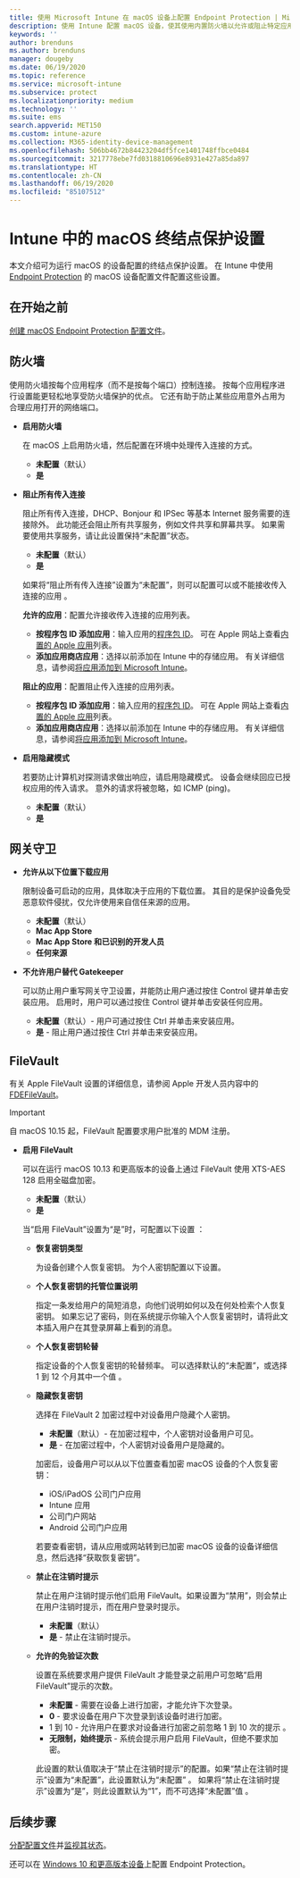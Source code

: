 ```yaml
---
title: 使用 Microsoft Intune 在 macOS 设备上配置 Endpoint Protection | Microsoft Docs
description: 使用 Intune 配置 macOS 设备，使其使用内置防火墙以允许或阻止特定应用，或者使其使用隐藏模式，使用 Gatekeeper 确定应用的安装位置，以及使用 FileVault 磁盘加密。
keywords: ''
author: brenduns
ms.author: brenduns
manager: dougeby
ms.date: 06/19/2020
ms.topic: reference
ms.service: microsoft-intune
ms.subservice: protect
ms.localizationpriority: medium
ms.technology: ''
ms.suite: ems
search.appverid: MET150
ms.custom: intune-azure
ms.collection: M365-identity-device-management
ms.openlocfilehash: 506bb4672b84423204df5fce1401748ffbce0484
ms.sourcegitcommit: 3217778ebe7fd0318810696e8931e427a85da897
ms.translationtype: HT
ms.contentlocale: zh-CN
ms.lasthandoff: 06/19/2020
ms.locfileid: "85107512"
---
```

# <a name="macos-endpoint-protection-settings-in-intune"></a>Intune 中的 macOS 终结点保护设置

本文介绍可为运行 macOS 的设备配置的终结点保护设置。 在 Intune 中使用 [Endpoint Protection](endpoint-protection-configure.md) 的 macOS 设备配置文件配置这些设置。

## <a name="before-you-begin"></a>在开始之前

[创建 macOS Endpoint Protection 配置文件](endpoint-protection-configure.md)。

## <a name="firewall"></a>防火墙

使用防火墙按每个应用程序（而不是按每个端口）控制连接。 按每个应用程序进行设置能更轻松地享受防火墙保护的优点。 它还有助于防止某些应用意外占用为合理应用打开的网络端口。

- **启用防火墙**

  在 macOS 上启用防火墙，然后配置在环境中处理传入连接的方式。

  - **未配置**（默认）
  - **是**

- **阻止所有传入连接**

  阻止所有传入连接，DHCP、Bonjour 和 IPSec 等基本 Internet 服务需要的连接除外。 此功能还会阻止所有共享服务，例如文件共享和屏幕共享。 如果需要使用共享服务，请让此设置保持“未配置”状态。

  - **未配置**（默认）
  - **是**

  如果将“阻止所有传入连接”设置为“未配置”，则可以配置可以或不能接收传入连接的应用 。

  **允许的应用**：配置允许接收传入连接的应用列表。

  - **按程序包 ID 添加应用**：输入应用的[程序包 ID](../configuration/bundle-ids-built-in-ios-apps.md)。 可在 Apple 网站上查看[内置的 Apple 应用](https://support.apple.com/HT208094)列表。
  - **添加应用商店应用**：选择以前添加在 Intune 中的存储应用。 有关详细信息，请参阅[将应用添加到 Microsoft Intune](../apps/apps-add.md)。

  **阻止的应用**：配置阻止传入连接的应用列表。

  - **按程序包 ID 添加应用**：输入应用的[程序包 ID](../configuration/bundle-ids-built-in-ios-apps.md)。 可在 Apple 网站上查看[内置的 Apple 应用](https://support.apple.com/HT208094)列表。
  - **添加应用商店应用**：选择以前添加在 Intune 中的存储应用。 有关详细信息，请参阅[将应用添加到 Microsoft Intune](../apps/apps-add.md)。

- **启用隐藏模式**

  若要防止计算机对探测请求做出响应，请启用隐藏模式。 设备会继续回应已授权应用的传入请求。 意外的请求将被忽略，如 ICMP (ping)。

  - **未配置**（默认）
  - **是**

## <a name="gatekeeper"></a>网关守卫

- **允许从以下位置下载应用**

  限制设备可启动的应用，具体取决于应用的下载位置。 其目的是保护设备免受恶意软件侵扰，仅允许使用来自信任来源的应用。

  - **未配置**（默认）
  - **Mac App Store**
  - **Mac App Store 和已识别的开发人员**
  - **任何来源**

- **不允许用户替代 Gatekeeper**

  可以防止用户重写网关守卫设置，并能防止用户通过按住 Control 键并单击安装应用。 启用时，用户可以通过按住 Control 键并单击安装任何应用。

  - **未配置**（默认）- 用户可通过按住 Ctrl 并单击来安装应用。
  - **是** - 阻止用户通过按住 Ctrl 并单击来安装应用。

## <a name="filevault"></a>FileVault

有关 Apple FileVault 设置的详细信息，请参阅 Apple 开发人员内容中的 [FDEFileVault](https://developer.apple.com/documentation/devicemanagement/fdefilevault)。

> [!IMPORTANT]
> 自 macOS 10.15 起，FileVault 配置要求用户批准的 MDM 注册。

- **启用 FileVault**  

  可以在运行 macOS 10.13 和更高版本的设备上通过 FileVault 使用 XTS-AES 128 启用全磁盘加密。

  - **未配置**（默认）
  - **是**

  当“启用 FileVault”设置为“是”时，可配置以下设置 ：

  - **恢复密钥类型**

    为设备创建个人恢复密钥。 为个人密钥配置以下设置。

  - **个人恢复密钥的托管位置说明**

    指定一条发给用户的简短消息，向他们说明如何以及在何处检索个人恢复密钥。 如果忘记了密码，则在系统提示你输入个人恢复密钥时，请将此文本插入用户在其登录屏幕上看到的消息。

  - **个人恢复密钥轮替**

    指定设备的个人恢复密钥的轮替频率。 可以选择默认的“未配置”，或选择 1 到 12 个月其中一个值  。

  - **隐藏恢复密钥**

    选择在 FileVault 2 加密过程中对设备用户隐藏个人密钥。

    - **未配置**（默认）- 在加密过程中，个人密钥对设备用户可见。
    - **是** - 在加密过程中，个人密钥对设备用户是隐藏的。

    加密后，设备用户可以从以下位置查看加密 macOS 设备的个人恢复密钥：
    - iOS/iPadOS 公司门户应用
    - Intune 应用
    - 公司门户网站
    - Android 公司门户应用

    若要查看密钥，请从应用或网站转到已加密 macOS 设备的设备详细信息，然后选择“获取恢复密钥”。

  - **禁止在注销时提示**

    禁止在用户注销时提示他们启用 FileVault。如果设置为“禁用”，则会禁止在用户注销时提示，而在用户登录时提示。

    - **未配置**（默认）
    - **是** - 禁止在注销时提示。

  - **允许的免验证次数**

    设置在系统要求用户提供 FileVault 才能登录之前用户可忽略“启用 FileVault”提示的次数。

    - **未配置** - 需要在设备上进行加密，才能允许下次登录。
    - **0** - 要求设备在用户下次登录到该设备时进行加密。
    - 1 到 10 - 允许用户在要求对设备进行加密之前忽略 1 到 10 次的提示 。
    - **无限制，始终提示** - 系统会提示用户启用 FileVault，但绝不要求加密。

    此设置的默认值取决于“禁止在注销时提示”的配置。如果“禁止在注销时提示”设置为“未配置”，此设置默认为“未配置” 。 如果将“禁止在注销时提示”设置为“是”，则此设置默认为“1”，而不可选择“未配置”值  。

## <a name="next-steps"></a>后续步骤

[分配配置文件](../configuration/device-profile-assign.md)并[监视其状态](../configuration/device-profile-monitor.md)。

还可以在 [Windows 10 和更高版本设备](endpoint-protection-windows-10.md)上配置 Endpoint Protection。
